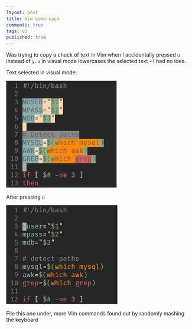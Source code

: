 ```yaml
---
layout: post
title: Vim Lowercase
comments: true
tags: vi
published: true
---
```


Was trying to copy a chuck of text in Vim when I accidentally pressed `u` instead of `y`. 
`u` in visual mode lowercases the selected text - I had no idea.

Text selected in visual mode:

![](/img/vim-lowercase-before.png)

After pressing `u`

![](/img/vim-lowercase-after.png)

File this one under, more Vim commands found out by randomly mashing the keyboard
